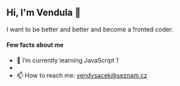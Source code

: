 ## Hi, I'm Vendula 👋

I want to be better and better and become a fronted coder.

#### Few facts about me

- 🌱 I’m currently learning JavaScript 1
- 
- 📫 How to reach me: vendysacek@seznam.cz

<!--
**wendykr/wendykr** is a ✨ _special_ ✨ repository because its `README.md` (this file) appears on your GitHub profile.

Here are some ideas to get you started:

- 🔭 I’m currently working on ...
- 🌱 I’m currently learning 
- 👯 I’m looking to collaborate on ...
- 🤔 I’m looking for help with ...
- 💬 Ask me about ...
- 📫 How to reach me: ...
- 😄 Pronouns: ...
- ⚡ Fun fact: ...
-->
